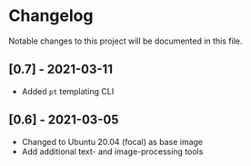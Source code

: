 # Changelog

Notable changes to this project will be documented in this file.

## [0.7] - 2021-03-11

- Added `pt` templating CLI

## [0.6] - 2021-03-05

- Changed to Ubuntu 20.04 (focal) as base image
- Add additional text- and image-processing tools


